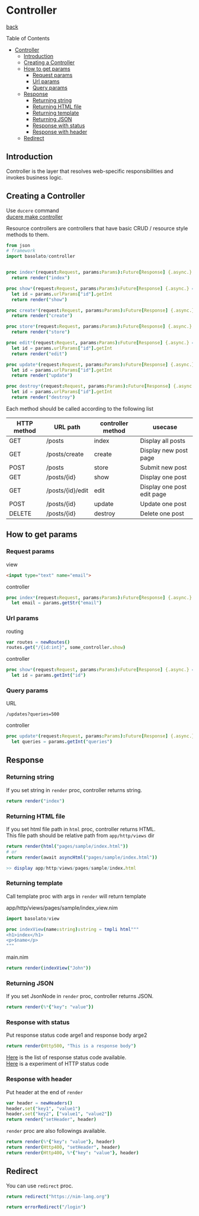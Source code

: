 Controller
===
[back](../../README.md)

Table of Contents

<!--ts-->
   * [Controller](#controller)
      * [Introduction](#introduction)
      * [Creating a Controller](#creating-a-controller)
      * [How to get params](#how-to-get-params)
         * [Request params](#request-params)
         * [Url params](#url-params)
         * [Query params](#query-params)
      * [Response](#response)
         * [Returning string](#returning-string)
         * [Returning HTML file](#returning-html-file)
         * [Returning template](#returning-template)
         * [Returning JSON](#returning-json)
         * [Response with status](#response-with-status)
         * [Response with header](#response-with-header)
      * [Redirect](#redirect)

<!-- Added by: root, at: Mon Apr 19 05:13:08 UTC 2021 -->

<!--te-->

## Introduction
Controller is the layer that resolves web-specific responsibilities and invokes business logic.

## Creating a Controller
Use `ducere` command  
[ducere make controller](./ducere.md#controller)

Resource controllers are controllers that have basic CRUD / resource style methods to them.

```nim
from json
# framework
import basolato/controller


proc index*(request:Request, params:Params):Future[Response] {.async.} =
  return render("index")

proc show*(request:Request, params:Params):Future[Response] {.async.} =
  let id = params.urlParams["id"].getInt
  return render("show")

proc create*(request:Request, params:Params):Future[Response] {.async.} =
  return render("create")

proc store*(request:Request, params:Params):Future[Response] {.async.} =
  return render("store")

proc edit*(request:Request, params:Params):Future[Response] {.async.} =
  let id = params.urlParams["id"].getInt
  return render("edit")

proc update*(request:Request, params:Params):Future[Response] {.async.} =
  let id = params.urlParams["id"].getInt
  return render("update")

proc destroy*(request:Request, params:Params):Future[Response] {.async.} =
  let id = params.urlParams["id"].getInt
  return render("destroy")
```

Each method should be called according to the following list

|HTTP method|URL path|controller method|usecase|
|---|---|---|---|
|GET|/posts|index|Display all posts|
|GET|/posts/create|create|Display new post page|
|POST|/posts|store|Submit new post|
|GET|/posts/{id}|show|Display one post|
|GET|/posts/{id}/edit|edit|Display one post edit page|
|POST|/posts/{id}|update|Update one post|
|DELETE|/posts/{id}|destroy|Delete one post|

## How to get params
### Request params
view
```html
<input type="text" name="email">
```

controller
```nim
proc index*(request:Request, params:Params):Future[Response] {.async.} =
  let email = params.getStr("email")
```

### Url params
routing
```nim
var routes = newRoutes()
routes.get("/{id:int}", some_controller.show)
```

controller
```nim
proc show*(request:Request, params:Params):Future[Response] {.async.} =
  let id = params.getInt("id")
```

### Query params
URL
```
/updates?queries=500
```

controller
```nim
proc update*(request:Request, params:Params):Future[Response] {.async.} =
  let queries = params.getInt("queries")
```

## Response
### Returning string
If you set string in `render` proc, controller returns string.
```nim
return render("index")
```

### Returning HTML file
If you set html file path in `html` proc, controller returns HTML.  
This file path should be relative path from `app/http/views` dir

```nim
return render(html("pages/sample/index.html"))
# or
return render(await asyncHtml("pages/sample/index.html"))

>> display app/http/views/pages/sample/index.html
```

### Returning template
Call template proc with args in `render` will return template

app/http/views/pages/sample/index_view.nim
```nim
import basolato/view

proc indexView(name:string):string = tmpli html"""
<h1>index</h1>
<p>$name</p>
"""
```
main.nim
```nim
return render(indexView("John"))
```

### Returning JSON
If you set JsonNode in `render` proc, controller returns JSON.

```nim
return render(%*{"key": "value"})
```

### Response with status
Put response status code arge1 and response body arge2
```nim
return render(Http500, "This is a response body")
```

[Here](https://nim-lang.org/docs/httpcore.html#10) is the list of response status code available.  
[Here](https://en.wikipedia.org/wiki/List_of_HTTP_status_codes) is a experiment of HTTP status code

### Response with header
Put header at the end of `render`
```nim
var header = newHeaders()
header.set("key1", "value1")
header.set("key2", ["value1", "value2"])
return render("setHeader", header)
```

`render` proc are also followings available.
```nim
return render(%*{"key": "value"}, header)
return render(Http400, "setHeader", header)
return render(Http400, %*{"key": "value"}, header)
```

## Redirect
You can use `redirect` proc.

```nim
return redirect("https://nim-lang.org")

return errorRedirect("/login")
```

